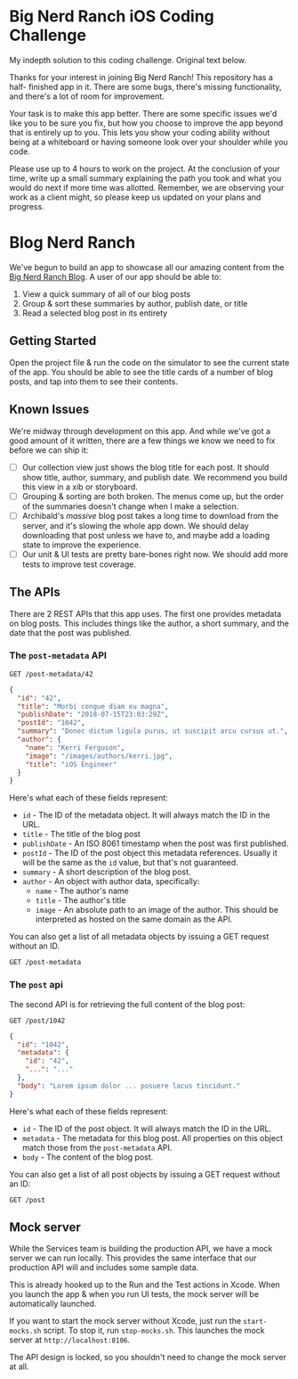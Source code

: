 # Big Nerd Ranch iOS Coding Challenge
 
My indepth solution to this coding challenge. Original text below.

Thanks for your interest in joining Big Nerd Ranch! This repository has a half-
finished app in it. There are some bugs, there's missing functionality, and
there's a lot of room for improvement.

Your task is to make this app better. There are some specific issues we'd like
you to be sure you fix, but how you choose to improve the app beyond that is
entirely up to you. This lets you show your coding ability without being at
a whiteboard or having someone look over your shoulder while you code.

Please use up to 4 hours to work on the project. At the conclusion of your time,
write up a small summary explaining the path you took and what you would do next
if more time was allotted. Remember, we are observing your work as a client might,
so please keep us updated on your plans and progress.

# Blog Nerd Ranch
We've begun to build an app to showcase all our amazing content from the [Big
Nerd Ranch Blog](https://www.bignerdranch.com/resources/blog/). A user of our
app should be able to:

1. View a quick summary of all of our blog posts
2. Group & sort these summaries by author, publish date, or title
3. Read a selected blog post in its entirety

## Getting Started
Open the project file & run the code on the simulator to see the current state
of the app. You should be able to see the title cards of a number of blog posts,
and tap into them to see their contents.

## Known Issues
We're midway through development on this app. And while we've got a good amount
of it written, there are a few things we know we need to fix before we can ship
it:

- [ ] Our collection view just shows the blog title for each post. It should
show title, author, summary, and publish date. We recommend you build this view
in a xib or storyboard.
- [ ] Grouping & sorting are both broken. The menus come up, but the order of
the summaries doesn't change when I make a selection.
- [ ] Archibald's _massive_ blog post takes a long time to download from the server,
and it's slowing the whole app down. We should delay downloading that post
unless we have to, and maybe add a loading state to improve the experience.
- [ ] Our unit & UI tests are pretty bare-bones right now. We should add
more tests to improve test coverage.

## The APIs
There are 2 REST APIs that this app uses. The first one provides metadata on
blog posts. This includes things like the author, a short summary, and the date
that the post was published.

### The `post-metadata` API
```
GET /post-metadata/42
```
```json
{
  "id": "42",
  "title": "Morbi congue diam eu magna",
  "publishDate": "2018-07-15T23:03:29Z",
  "postId": "1042",
  "summary": "Donec dictum ligula purus, ut suscipit arcu cursus ut.",
  "author": {
    "name": "Kerri Ferguson",
    "image": "/images/authors/kerri.jpg",
    "title": "iOS Engineer"
  }
}
```

Here's what each of these fields represent:

* `id` - The ID of the metadata object. It will always match the ID in the URL.
* `title` - The title of the blog post
* `publishDate` - An ISO 8061 timestamp when the post was first published.
* `postId` - The ID of the post object this metadata references. Usually it will
be the same as the `id` value, but that's not guaranteed.
* `summary` - A short description of the blog post.
* `author` - An object with author data, specifically:
  - `name` - The author's name
  - `title` - The author's title
  - `image` - An absolute path to an image of the author. This should be
  interpreted as hosted on the same domain as the API.

You can also get a list of all metadata objects by issuing a GET request without
an ID.

```
GET /post-metadata
```

### The `post` api
The second API is for retrieving the full content of the blog post:

```
GET /post/1042
```
```json
{
  "id": "1042",
  "metadata": {
    "id": "42",
    "...": "..."
  },
  "body": "Lorem ipsum dolor ... posuere lacus tincidunt."
}
```

Here's what each of these fields represent:

* `id` - The ID of the post object. It will always match the ID in the URL.
* `metadata` - The metadata for this blog post. All properties on this object
match those from the `post-metadata` API.
* `body` - The content of the blog post.

You can also get a list of all post objects by issuing a GET request without an
ID:

```
GET /post
```

## Mock server
While the Services team is building the production API, we have a mock server we
can run locally. This provides the same interface that our production API will
and includes some sample data.

This is already hooked up to the Run and the Test actions in Xcode. When you
launch the app & when you run UI tests, the mock server will be automatically
launched.

If you want to start the mock server without Xcode, just run the
`start-mocks.sh` script. To stop it, run `stop-mocks.sh`. This launches the
mock server at `http://localhost:8106`.

The API design is locked, so you shouldn't need to change the mock server at
all.

